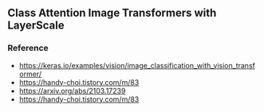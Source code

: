 ## Class Attention Image Transformers with LayerScale



### Reference

- https://keras.io/examples/vision/image_classification_with_vision_transformer/
- https://handy-choi.tistory.com/m/83
- https://arxiv.org/abs/2103.17239
- https://handy-choi.tistory.com/m/83
